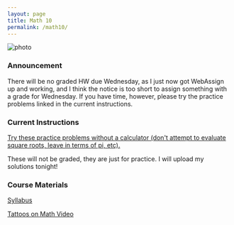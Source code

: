 ```yaml
---
layout: page
title: Math 10
permalink: /math10/
---
```


![photo](https://upload.wikimedia.org/wikipedia/commons/3/3b/Circle_cos_sin.gif)

### Announcement
There will be no graded HW due Wednesday, as I just now got WebAssign up and working, and I think the notice is too short to assign something with a grade for Wednesday. If you have time, however, please try the practice problems linked in the current instructions.

### Current Instructions
[Try these practice problems without a calculator (don't attempt to evaluate square roots, leave in terms of pi, etc).](http://www.uvm.edu/~bfemery/math10/PracticeProbs8-5.pdf)

These will not be graded, they are just for practice. I will upload my solutions tonight!
  

### Course Materials

[Syllabus](http://www.uvm.edu/~bfemery/Math10Syllabus.pdf)

[Tattoos on Math Video](https://www.youtube.com/watch?v=IxNb1WG_Ido)
